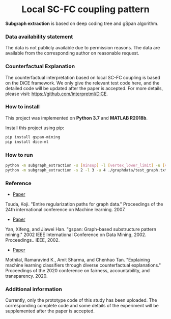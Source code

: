 # <div align = center>Local SC-FC coupling pattern</div>

**Subgraph extraction** is based on deep coding tree and gSpan algorithm.

### Data availability statement
The data is not publicly available due to permission reasons. The data are available from the corresponding author on reasonable request.

### Counterfactual Explanation
The counterfactual interpretation based on local SC-FC coupling is based on the DiCE framework. We only give the relevant test code here, and the detailed code will be updated after the paper is accepted. For more details, please visit: https://github.com/interpretml/DiCE.

### How to install

This project was implemented on **Python 3.7** and **MATLAB R2018b**.

Install this project using pip:

```sh
pip install gspan-mining
pip install dice-ml
```

### How to run

```sh
python -m subgraph_extraction -s [minsup] -l [vertex_lower_limit] -u [vertex_upper_limit] ./graphdata/test_graph.txt
python -m subgraph_extraction -s 2 -l 3 -u 4 ./graphdata/test_graph.txt
```

### Reference
- [Paper](https://pure.mpg.de/rest/items/item_1790437/component/file_3075625/content)

Tsuda, Koji. "Entire regularization paths for graph data." Proceedings of the 24th international conference on Machine learning. 2007.

- [Paper](http://www.cs.ucsb.edu/~xyan/papers/gSpan-short.pdf)

Yan, Xifeng, and Jiawei Han. "gspan: Graph-based substructure pattern mining." 2002 IEEE International Conference on Data Mining, 2002. Proceedings.. IEEE, 2002.

- [Paper](https://dl.acm.org/doi/pdf/10.1145/3351095.3372850)

Mothilal, Ramaravind K., Amit Sharma, and Chenhao Tan. "Explaining machine learning classifiers through diverse counterfactual explanations." Proceedings of the 2020 conference on fairness, accountability, and transparency. 2020.


### Additional information
Currently, only the prototype code of this study has been uploaded. The corresponding complete code and some details of the experiment will be supplemented after the paper is accepted.


